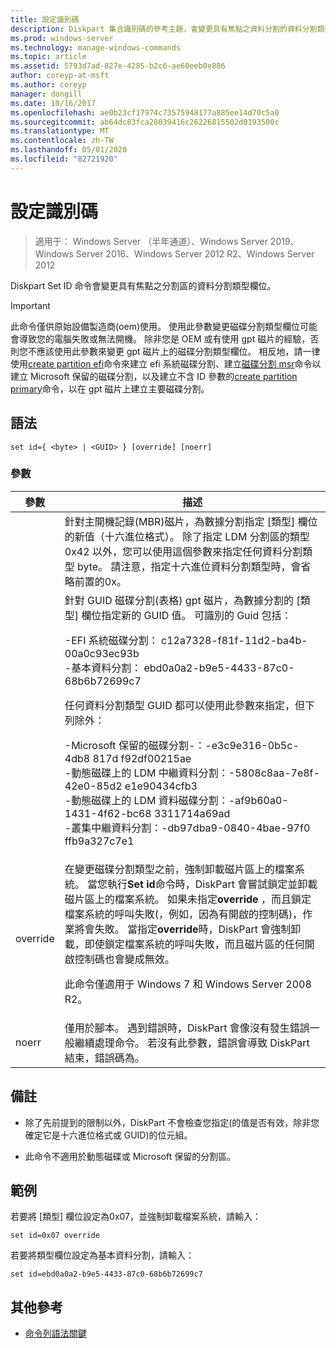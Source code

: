 ```yaml
---
title: 設定識別碼
description: Diskpart 集合識別碼的參考主題，會變更具有焦點之資料分割的資料分割類型欄位。
ms.prod: windows-server
ms.technology: manage-windows-commands
ms.topic: article
ms.assetid: 5793d7ad-827e-4285-b2c6-ae60eeb0e886
author: coreyp-at-msft
ms.author: coreyp
manager: dongill
ms.date: 10/16/2017
ms.openlocfilehash: ae0b23cf17974c73575948177a885ee14d70c5a0
ms.sourcegitcommit: ab64dc83fca28039416c26226815502d0193500c
ms.translationtype: MT
ms.contentlocale: zh-TW
ms.lasthandoff: 05/01/2020
ms.locfileid: "82721920"
---
```

# <a name="set-id"></a>設定識別碼

> 適用于： Windows Server （半年通道）、Windows Server 2019、Windows Server 2016、Windows Server 2012 R2、Windows Server 2012

Diskpart Set ID 命令會變更具有焦點之分割區的資料分割類型欄位。  
  
> [!IMPORTANT]  
> 此命令僅供原始設備製造商\(oem\)使用。 使用此參數變更磁碟分割類型欄位可能會導致您的電腦失敗或無法開機。 除非您是 OEM 或有使用 gpt 磁片的經驗，否則您不應該使用此參數來變更 gpt 磁片上的磁碟分割類型欄位。 相反地，請一律使用[create partition efi](create-partition-efi.md)命令來建立 efi 系統磁碟分割、建立[磁碟分割 msr](create-partition-msr.md)命令以建立 Microsoft 保留的磁碟分割，以及建立不含 ID 參數的[create partition primary](create-partition-primary.md)命令，以在 gpt 磁片上建立主要磁碟分割。  
  
  
  
## <a name="syntax"></a>語法  
  
```  
set id={ <byte> | <GUID> } [override] [noerr]  
```  
  
### <a name="parameters"></a>參數  
  
| 參數 |                                                                                                                                                                                                                                                                                                                                                                   描述                                                                                                                                                                                                                                                                                                                                                                   |
|-----------|-------------------------------------------------------------------------------------------------------------------------------------------------------------------------------------------------------------------------------------------------------------------------------------------------------------------------------------------------------------------------------------------------------------------------------------------------------------------------------------------------------------------------------------------------------------------------------------------------------------------------------------------------------------------------------------------------------------------------------------------------|
|  <byte>   |                                                                                                                                                                                                       針對主開機記錄\(MBR\)磁片，為數據分割指定 [類型] 欄位的新值（十六進位格式）。 除了指定 LDM 分割區的類型0x42 以外，您可以使用這個參數來指定任何資料分割類型 byte。 請注意，指定十六進位資料分割類型時，會省略前置的0x。                                                                                                                                                                                                       |
|  <GUID>   | 針對 GUID 磁碟分割\(表格\) gpt 磁片，為數據分割的 [類型] 欄位指定新的 GUID 值。 可識別的 Guid 包括：<p>-EFI 系統磁碟分割： c12a7328\-f81f\-11d2\-ba4b\-00a0c93ec93b<br />-基本資料分割： ebd0a0a2\-b9e5\-4433\-87c0\-68b6b72699c7<p>任何資料分割類型 GUID 都可以使用此參數來指定，但下列除外：<p>-Microsoft 保留的磁碟分割\-：\-e3c9e316\-0b5c\-4db8 817d f92df00215ae<br />-動態磁碟上的 LDM 中繼資料分割：\-5808c8aa\-7e8f\-42e0\-85d2 e1e90434cfb3<br />-動態磁碟上的 LDM 資料磁碟分割：\-af9b60a0\-1431\-4f62\-bc68 3311714a69ad<br />-叢集中繼資料分割：\-db97dba9\-0840\-4bae\-97f0 ffb9a327c7e1 |
| override  |                                                                在變更磁碟分割類型之前，強制卸載磁片區上的檔案系統。 當您執行**Set id**命令時，DiskPart 會嘗試鎖定並卸載磁片區上的檔案系統。 如果未指定**override** ，而且鎖定檔案系統的呼叫失敗\(，例如，因為有開啟的控制碼\)，作業將會失敗。 當指定**override**時，DiskPart 會強制卸載，即使鎖定檔案系統的呼叫失敗，而且磁片區的任何開啟控制碼也會變成無效。<p>此命令僅適用于 Windows 7 和 Windows Server 2008 R2。                                                                 |
|   noerr   |                                                                                                                                                                                                                                                                    僅用於腳本。 遇到錯誤時，DiskPart 會像沒有發生錯誤一般繼續處理命令。 若沒有此參數，錯誤會導致 DiskPart 結束，錯誤碼為。                                                                                                                                                                                                                                                                    |
  
## <a name="remarks"></a>備註  
  
-   除了先前提到的限制以外，DiskPart 不會檢查您指定\(的值是否有效，除非您確定它是十六進位格式或 GUID\)的位元組。  
  
-   此命令不適用於動態磁碟或 Microsoft 保留的分割區。  
  
## <a name="examples"></a>範例  
若要將 [類型] 欄位設定為0x07，並強制卸載檔案系統，請輸入：  
  
```  
set id=0x07 override  
```  
  
若要將類型欄位設定為基本資料分割，請輸入：  
  
```  
set id=ebd0a0a2-b9e5-4433-87c0-68b6b72699c7  
```  
  
## <a name="additional-references"></a>其他參考  
- [命令列語法關鍵](command-line-syntax-key.md)  
  

  

